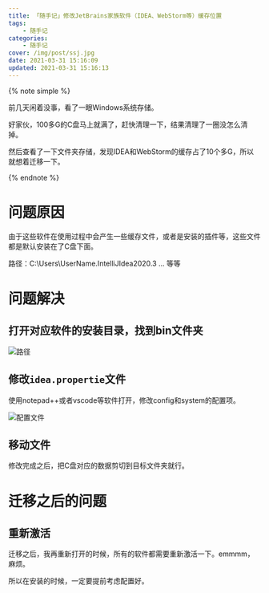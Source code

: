 ```yaml
---
title: 「随手记」修改JetBrains家族软件（IDEA、WebStorm等）缓存位置
tags:
    - 随手记
categories:
    - 随手记
cover: /img/post/ssj.jpg
date: 2021-03-31 15:16:09
updated: 2021-03-31 15:16:13
---
```


{% note simple %}

前几天闲着没事，看了一眼Windows系统存储。

好家伙，100多G的C盘马上就满了，赶快清理一下，结果清理了一圈没怎么清掉。

然后查看了一下文件夹存储，发现IDEA和WebStorm的缓存占了10个多G，所以就想着迁移一下。

{% endnote %}

# 问题原因

由于这些软件在使用过程中会产生一些缓存文件，或者是安装的插件等，这些文件都是默认安装在了C盘下面。

路径：C:\Users\UserName\.IntelliJIdea2020.3 ... 等等

# 问题解决

## 打开对应软件的安装目录，找到bin文件夹

![路径](/img/post/path.png)

## 修改`idea.propertie`文件

使用notepad++或者vscode等软件打开，修改config和system的配置项。

![配置文件](/img/post/ideaproperties.png)

## 移动文件

修改完成之后，把C盘对应的数据剪切到目标文件夹就行。

# 迁移之后的问题

## 重新激活

迁移之后，我再重新打开的时候，所有的软件都需要重新激活一下。emmmm，麻烦。

所以在安装的时候，一定要提前考虑配置好。
